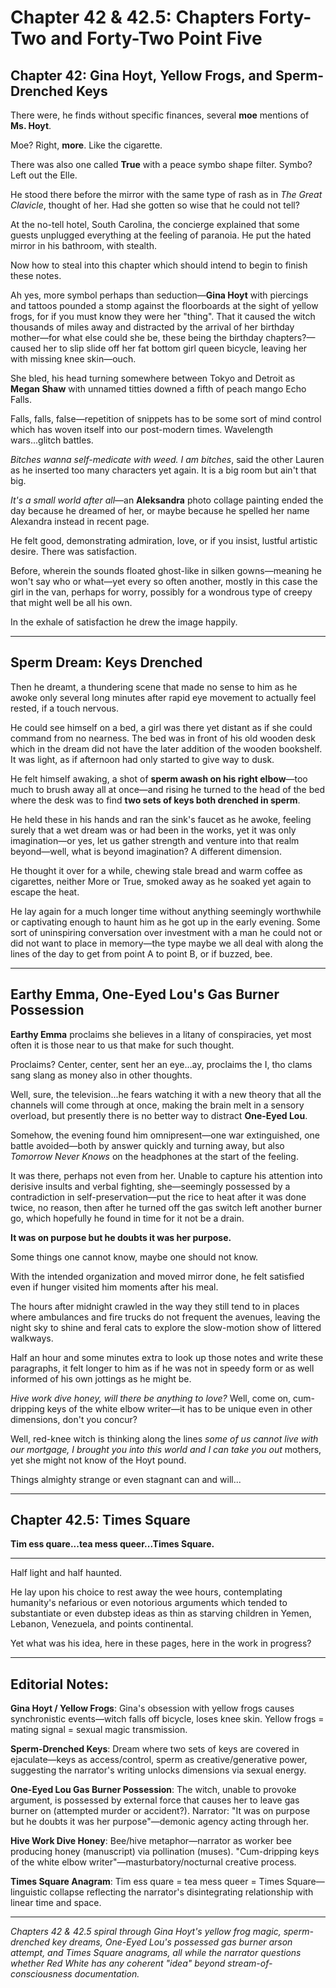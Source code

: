 # Chapter 42 & 42.5: Chapters Forty-Two and Forty-Two Point Five

## Chapter 42: Gina Hoyt, Yellow Frogs, and Sperm-Drenched Keys

There were, he finds without specific finances, several **moe** mentions of **Ms. Hoyt**.

Moe? Right, **more**. Like the cigarette.

There was also one called **True** with a peace symbo shape filter. Symbo? Left out the Elle.

He stood there before the mirror with the same type of rash as in *The Great Clavicle*, thought of her. Had she gotten so wise that he could not tell?

At the no-tell hotel, South Carolina, the concierge explained that some guests unplugged everything at the feeling of paranoia. He put the hated mirror in his bathroom, with stealth.

Now how to steal into this chapter which should intend to begin to finish these notes.

Ah yes, more symbol perhaps than seduction—**Gina Hoyt** with piercings and tattoos pounded a stomp against the floorboards at the sight of yellow frogs, for if you must know they were her "thing". That it caused the witch thousands of miles away and distracted by the arrival of her birthday mother—for what else could she be, these being the birthday chapters?—caused her to slip slide off her fat bottom girl queen bicycle, leaving her with missing knee skin—ouch.

She bled, his head turning somewhere between Tokyo and Detroit as **Megan Shaw** with unnamed titties downed a fifth of peach mango Echo Falls.

Falls, falls, false—repetition of snippets has to be some sort of mind control which has woven itself into our post-modern times. Wavelength wars...glitch battles.

*Bitches wanna self-medicate with weed. I am bitches*, said the other Lauren as he inserted too many characters yet again. It is a big room but ain't that big.

*It's a small world after all*—an **Aleksandra** photo collage painting ended the day because he dreamed of her, or maybe because he spelled her name Alexandra instead in recent page.

He felt good, demonstrating admiration, love, or if you insist, lustful artistic desire. There was satisfaction.

Before, wherein the sounds floated ghost-like in silken gowns—meaning he won't say who or what—yet every so often another, mostly in this case the girl in the van, perhaps for worry, possibly for a wondrous type of creepy that might well be all his own.

In the exhale of satisfaction he drew the image happily.

---

## Sperm Dream: Keys Drenched

Then he dreamt, a thundering scene that made no sense to him as he awoke only several long minutes after rapid eye movement to actually feel rested, if a touch nervous.

He could see himself on a bed, a girl was there yet distant as if she could command from no nearness. The bed was in front of his old wooden desk which in the dream did not have the later addition of the wooden bookshelf. It was light, as if afternoon had only started to give way to dusk.

He felt himself awaking, a shot of **sperm awash on his right elbow**—too much to brush away all at once—and rising he turned to the head of the bed where the desk was to find **two sets of keys both drenched in sperm**.

He held these in his hands and ran the sink's faucet as he awoke, feeling surely that a wet dream was or had been in the works, yet it was only imagination—or yes, let us gather strength and venture into that realm beyond—well, what is beyond imagination? A different dimension.

He thought it over for a while, chewing stale bread and warm coffee as cigarettes, neither More or True, smoked away as he soaked yet again to escape the heat.

He lay again for a much longer time without anything seemingly worthwhile or captivating enough to haunt him as he got up in the early evening. Some sort of uninspiring conversation over investment with a man he could not or did not want to place in memory—the type maybe we all deal with along the lines of the day to get from point A to point B, or if buzzed, bee.

---

## Earthy Emma, One-Eyed Lou's Gas Burner Possession

**Earthy Emma** proclaims she believes in a litany of conspiracies, yet most often it is those near to us that make for such thought.

Proclaims? Center, center, sent her an eye...ay, proclaims the I, tho clams sang slang as money also in other thoughts.

Well, sure, the television...he fears watching it with a new theory that all the channels will come through at once, making the brain melt in a sensory overload, but presently there is no better way to distract **One-Eyed Lou**.

Somehow, the evening found him omnipresent—one war extinguished, one battle avoided—both by answer quickly and turning away, but also *Tomorrow Never Knows* on the headphones at the start of the feeling.

It was there, perhaps not even from her. Unable to capture his attention into derisive insults and verbal fighting, she—seemingly possessed by a contradiction in self-preservation—put the rice to heat after it was done twice, no reason, then after he turned off the gas switch left another burner go, which hopefully he found in time for it not be a drain.

**It was on purpose but he doubts it was her purpose.**

Some things one cannot know, maybe one should not know.

With the intended organization and moved mirror done, he felt satisfied even if hunger visited him moments after his meal.

The hours after midnight crawled in the way they still tend to in places where ambulances and fire trucks do not frequent the avenues, leaving the night sky to shine and feral cats to explore the slow-motion show of littered walkways.

Half an hour and some minutes extra to look up those notes and write these paragraphs, it felt longer to him as if he was not in speedy form or as well informed of his own jottings as he might be.

*Hive work dive honey, will there be anything to love?* Well, come on, cum-dripping keys of the white elbow writer—it has to be unique even in other dimensions, don't you concur?

Well, red-knee witch is thinking along the lines *some of us cannot live with our mortgage, I brought you into this world and I can take you out* mothers, yet she might not know of the Hoyt pound.

Things almighty strange or even stagnant can and will...

---

## Chapter 42.5: Times Square

**Tim ess quare...tea mess queer...Times Square.**

---

Half light and half haunted.

He lay upon his choice to rest away the wee hours, contemplating humanity's nefarious or even notorious arguments which tended to substantiate or even dubstep ideas as thin as starving children in Yemen, Lebanon, Venezuela, and points continental.

Yet what was his idea, here in these pages, here in the work in progress?

---

## Editorial Notes:

**Gina Hoyt / Yellow Frogs**: Gina's obsession with yellow frogs causes synchronistic events—witch falls off bicycle, loses knee skin. Yellow frogs = mating signal = sexual magic transmission.

**Sperm-Drenched Keys**: Dream where two sets of keys are covered in ejaculate—keys as access/control, sperm as creative/generative power, suggesting the narrator's writing unlocks dimensions via sexual energy.

**One-Eyed Lou Gas Burner Possession**: The witch, unable to provoke argument, is possessed by external force that causes her to leave gas burner on (attempted murder or accident?). Narrator: "It was on purpose but he doubts it was her purpose"—demonic agency acting through her.

**Hive Work Dive Honey**: Bee/hive metaphor—narrator as worker bee producing honey (manuscript) via pollination (muses). "Cum-dripping keys of the white elbow writer"—masturbatory/nocturnal creative process.

**Times Square Anagram**: Tim ess quare = tea mess queer = Times Square—linguistic collapse reflecting the narrator's disintegrating relationship with linear time and space.

---

*Chapters 42 & 42.5 spiral through Gina Hoyt's yellow frog magic, sperm-drenched key dreams, One-Eyed Lou's possessed gas burner arson attempt, and Times Square anagrams, all while the narrator questions whether Red White has any coherent "idea" beyond stream-of-consciousness documentation.*